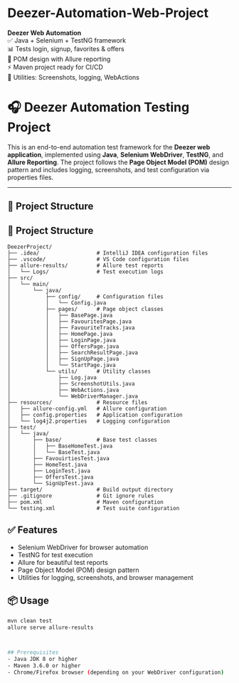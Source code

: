 # Deezer-Automation-Web-Project
**Deezer Web Automation**  
 ✅ Java + Selenium + TestNG framework  
 📊 Tests login, signup, favorites &amp; offers  
 🚀 POM design with Allure reporting   
⚡ Maven project ready for CI/CD  
 🔧 Utilities: Screenshots, logging, WebActions

# 🎧 Deezer Automation Testing Project

This is an end-to-end automation test framework for the **Deezer web application**, implemented using **Java**, **Selenium WebDriver**, **TestNG**, and **Allure Reporting**. The project follows the **Page Object Model (POM)** design pattern and includes logging, screenshots, and test configuration via properties files.

---

## 📁 Project Structure

## 📁 Project Structure

```
DeezerProject/
├── .idea/                  # IntelliJ IDEA configuration files
├── .vscode/                # VS Code configuration files
├── allure-results/         # Allure test reports
│   └── Logs/               # Test execution logs
├── src/
│   └── main/
│       └── java/
│           ├── config/     # Configuration files
│           │   └── Config.java
│           ├── pages/      # Page object classes
│           │   ├── BasePage.java
│           │   ├── FavouritesPage.java
│           │   ├── FavouriteTracks.java
│           │   ├── HomePage.java
│           │   ├── LoginPage.java
│           │   ├── OffersPage.java
│           │   ├── SearchResultPage.java
│           │   ├── SignUpPage.java
│           │   └── StartPage.java
│           └── utils/      # Utility classes
│               ├── Log.java
│               ├── ScreenshotUtils.java
│               ├── WebActions.java
│               └── WebDriverManager.java
├── resources/              # Resource files
│   ├── allure-config.yml   # Allure configuration
│   ├── config.properties   # Application configuration
│   └── log4j2.properties   # Logging configuration
├── test/
│   └── java/
│       ├── base/           # Base test classes
│       │   ├── BaseHomeTest.java
│       │   └── BaseTest.java
│       ├── FavouirtiesTest.java
│       ├── HomeTest.java
│       ├── LoginTest.java
│       ├── OffersTest.java
│       └── SignUpTest.java
├── target/                 # Build output directory
├── .gitignore              # Git ignore rules
├── pom.xml                 # Maven configuration
└── testing.xml             # Test suite configuration
```

## ✅ Features

- Selenium WebDriver for browser automation
- TestNG for test execution
- Allure for beautiful test reports
- Page Object Model (POM) design pattern
- Utilities for logging, screenshots, and browser management

## 📦 Usage

```bash
mvn clean test
allure serve allure-results



## Prerequisites
- Java JDK 8 or higher
- Maven 3.6.0 or higher
- Chrome/Firefox browser (depending on your WebDriver configuration)



